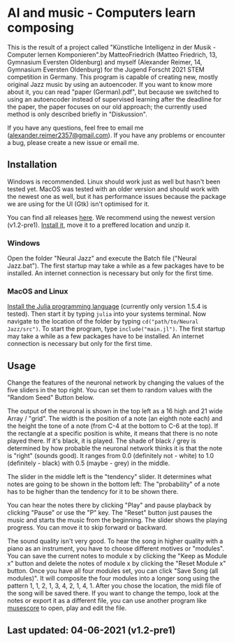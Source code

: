 # AI and music - Computers learn composing
This is the result of a project called "Künstliche Intelligenz in der Musik - Computer lernen Komponieren".by MatteoFriedrich (Matteo Friedrich, 13, Gymnasium Eversten Oldenburg) and myself (Alexander Reimer, 14, Gymnasium Eversten Oldenburg) for the Jugend Forscht 2021 STEM competition in Germany. 
This program is capable of creating new, mostly original Jazz music by using an autoencoder. If you want to know more about it, you can read "paper (German).pdf", but because we switched to using an autoencoder instead of supervised learning after the deadline for the paper, the paper focuses on our old approach; the currently used method is only described briefly in "Diskussion".

If you have any questions, feel free to email me (alexander.reimer2357@gmail.com). If you have any problems or encounter a bug, please create a new issue or email me.

## Installation

Windows is recommended. Linux should work just as well but hasn't been tested yet. MacOS was tested with an older version and should work with the newest one as well, but it has performance issues because the package we are using for the UI (Gtk) isn't optimised for it.

You can find all releases [here](https://github.com/AR102/AI-Composer.jl/releases). We recommend using the newest version (v1.2-pre1).
[Install it](https://github.com/AR102/AI-Composer.jl/releases/tag/v1.2-pre1), move it to a preffered location and unzip it.

### Windows
Open the folder "Neural Jazz" and execute the Batch file ("Neural Jazz.bat"). The first startup may take a while as a few packages have to be installed. An internet connection is necessary but only for the first time.

### MacOS and Linux
[Install the Julia programming language](https://julialang.org/downloads/oldreleases/) (currently only version 1.5.4 is tested). Then start it by typing `julia` into your systems terminal. Now navigate to the location of the folder by typing `cd("path/to/Neural Jazz/src")`. To start the program, type `include("main.jl")`. The first startup may take a while as a few packages have to be installed. An internet connection is necessary but only for the first time.

## Usage
Change the features of the neuronal network by changing the values of the five sliders in the top right. You can set them to random values with the "Random Seed" Button below.

The output of the neuronal is shown in the top left as a 16 high and 21 wide Array / "grid". The width is the position of a note (an eighth note each) and the height the tone of a note (from C-4 at the bottom to C-6 at the top). If the rectangle at a specific position is white, it means that there is no note played there. If it's black, it is played. The shade of black / grey is determined by how probable the neuronal network thinks it is that the note is "right" (sounds good). It ranges from 0.0 (definitely not - white) to 1.0 (definitely - black) with 0.5 (maybe - grey) in the middle.

The slider in the middle left is the "tendency" slider. It determines what notes are going to be shown in the bottom left: The "probability" of a note has to be higher than the tendency for it to be shown there.

You can hear the notes there by clicking "Play" and pause playback by clicking "Pause" or use the "P" key. The "Reset" button just pauses the music and starts the music from the beginning. The slider shows the playing progress. You can move it to skip forward or backward. 

The sound quality isn't very good. To hear the song in higher quality with a piano as an instrument, you have to choose different motives or "modules". 
You can save the current notes to module x by clicking the "Keep as Module x" button and delete the notes of module x by clicking the "Reset Module x" button. Once you have all four modules set, you can click "Save Song (all modules)". 
It will composite the four modules into a longer song using the pattern 1, 1, 2, 1, 3, 4, 2, 1, 4, 1. 
After you chose the location, the midi file of the song will be saved there. 
If you want to change the tempo, look at the notes or export it as a different file, you can use another program like [musescore](https://musescore.org/de) to open, play and edit the file.

## Last updated: 04-06-2021 (v1.2-pre1)
